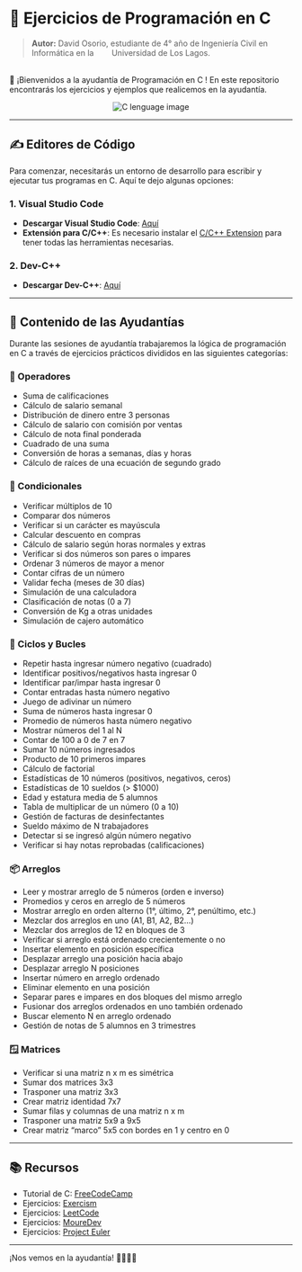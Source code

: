 # 💪 Ejercicios de Programación en C


>**Autor:** David Osorio, estudiante de 4° año de Ingeniería Civil en Informática en la &ensp; <img src="https://github.com/user-attachments/assets/c5b33524-0c86-4ae7-853f-949fb9737661" width="13" > Universidad de Los Lagos.


\
👋 ¡Bienvenidos a la ayudantía de Programación en C ! En este repositorio encontrarás los ejercicios y ejemplos que realicemos en la ayudantía.

<p align="center">
  <img src="https://github.com/user-attachments/assets/0e08383e-982b-4e87-b149-8d5cdebb73ce" alt="C lenguage image"/>
</p>

***

## ✍️ Editores de Código

Para comenzar, necesitarás un entorno de desarrollo para escribir y ejecutar tus programas en C. Aquí te dejo algunas opciones:

### 1. Visual Studio Code
- **Descargar Visual Studio Code**: [Aquí](https://code.visualstudio.com/)
- **Extensión para C/C++**: Es necesario instalar el [C/C++ Extension](https://marketplace.visualstudio.com/items?itemName=ms-vscode.cpptools) para tener todas las herramientas necesarias.

### 2. Dev-C++
- **Descargar Dev-C++**: [Aquí](https://sourceforge.net/projects/orwelldevcpp/)

---

## 📝 Contenido de las Ayudantías

Durante las sesiones de ayudantía trabajaremos la lógica de programación en C a través de ejercicios prácticos divididos en las siguientes categorías:

### 🧮 Operadores

- Suma de calificaciones
- Cálculo de salario semanal
- Distribución de dinero entre 3 personas
- Cálculo de salario con comisión por ventas
- Cálculo de nota final ponderada
- Cuadrado de una suma
- Conversión de horas a semanas, días y horas
- Cálculo de raíces de una ecuación de segundo grado

### 🔀 Condicionales

- Verificar múltiplos de 10
- Comparar dos números
- Verificar si un carácter es mayúscula
- Calcular descuento en compras
- Cálculo de salario según horas normales y extras
- Verificar si dos números son pares o impares
- Ordenar 3 números de mayor a menor
- Contar cifras de un número
- Validar fecha (meses de 30 días)
- Simulación de una calculadora
- Clasificación de notas (0 a 7)
- Conversión de Kg a otras unidades
- Simulación de cajero automático

### 🔁 Ciclos y Bucles

- Repetir hasta ingresar número negativo (cuadrado)
- Identificar positivos/negativos hasta ingresar 0
- Identificar par/impar hasta ingresar 0
- Contar entradas hasta número negativo
- Juego de adivinar un número
- Suma de números hasta ingresar 0
- Promedio de números hasta número negativo
- Mostrar números del 1 al N
- Contar de 100 a 0 de 7 en 7
- Sumar 10 números ingresados
- Producto de 10 primeros impares
- Cálculo de factorial
- Estadísticas de 10 números (positivos, negativos, ceros)
- Estadísticas de 10 sueldos (> $1000)
- Edad y estatura media de 5 alumnos
- Tabla de multiplicar de un número (0 a 10)
- Gestión de facturas de desinfectantes
- Sueldo máximo de N trabajadores
- Detectar si se ingresó algún número negativo
- Verificar si hay notas reprobadas (calificaciones)

### 📦 Arreglos

- Leer y mostrar arreglo de 5 números (orden e inverso)
- Promedios y ceros en arreglo de 5 números
- Mostrar arreglo en orden alterno (1°, último, 2°, penúltimo, etc.)
- Mezclar dos arreglos en uno (A1, B1, A2, B2…)
- Mezclar dos arreglos de 12 en bloques de 3
- Verificar si arreglo está ordenado crecientemente o no
- Insertar elemento en posición específica
- Desplazar arreglo una posición hacia abajo
- Desplazar arreglo N posiciones
- Insertar número en arreglo ordenado
- Eliminar elemento en una posición
- Separar pares e impares en dos bloques del mismo arreglo
- Fusionar dos arreglos ordenados en uno también ordenado
- Buscar elemento N en arreglo ordenado
- Gestión de notas de 5 alumnos en 3 trimestres

### 🪟 Matrices

- Verificar si una matriz n x m es simétrica
- Sumar dos matrices 3x3
- Trasponer una matriz 3x3
- Crear matriz identidad 7x7
- Sumar filas y columnas de una matriz n x m
- Trasponer una matriz 5x9 a 9x5
- Crear matriz “marco” 5x5 con bordes en 1 y centro en 0


---

## 📚 Recursos

- Tutorial de C: [FreeCodeCamp](https://www.freecodecamp.org/espanol/news/el-libro-para-principiantes-c-aprende-las-bases-del-lenguaje-de-programacion-c-en-solo-unas-horas)
- Ejercicios: [Exercism](https://exercism.org)
- Ejercicios: [LeetCode](https://leetcode.com)
- Ejercicios: [MoureDev](https://retosdeprogramacion.com/ejercicios)
- Ejercicios: [Project Euler](https://projecteuler.net/archives)

---

¡Nos vemos en la ayudantía! 👩‍💻👨‍💻
